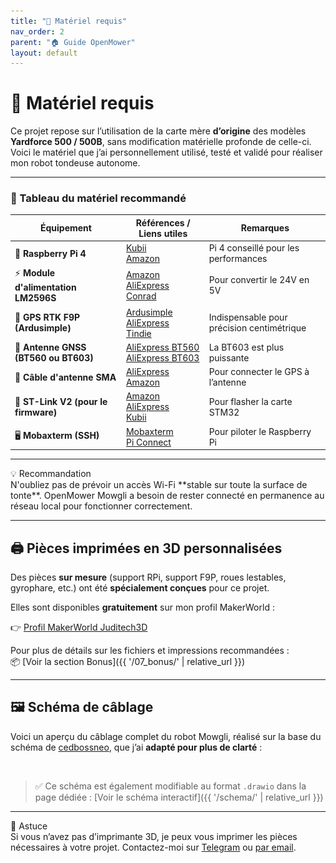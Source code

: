 ```yaml
---
title: "🧰 Matériel requis"
nav_order: 2
parent: "🏠 Guide OpenMower"
layout: default
---
```


# 🧰 Matériel requis

Ce projet repose sur l’utilisation de la carte mère **d’origine** des modèles **Yardforce 500 / 500B**, sans modification matérielle profonde de celle-ci. Voici le matériel que j’ai personnellement utilisé, testé et validé pour réaliser mon robot tondeuse autonome.

---

### 🧰 Tableau du matériel recommandé

| Équipement | Références / Liens utiles | Remarques |
|-----------|----------------------------|-----------|
| 🧠 **Raspberry Pi 4** | [Kubii](https://www.kubii.com/fr/370-raspberry-pi-4-pi-400/)<br>[Amazon](https://amzn.eu/d/hwgFRWU) | Pi 4 conseillé pour les performances |
| ⚡ **Module d'alimentation LM2596S** | [Amazon](https://amzn.eu/d/jhNev6j)<br>[AliExpress](https://fr.aliexpress.com/item/32991657981.html)<br>[Conrad](https://www.conrad.fr/) | Pour convertir le 24V en 5V |
| 📡 **GPS RTK F9P (Ardusimple)** | [Ardusimple](https://fr.ardusimple.com/product/simplertk2b/?attribute_pa_header-options=without-headers)<br>[AliExpress](https://fr.aliexpress.com/item/1005004690761874.html)<br>[Tindie](https://www.tindie.com/) | Indispensable pour précision centimétrique |
| 📶 **Antenne GNSS (BT560 ou BT603)** | [AliExpress BT560](https://fr.aliexpress.com/item/32991527632.html)<br>[AliExpress BT603](https://fr.aliexpress.com/item/32991527632.html) | La BT603 est plus puissante |
| 🔌 **Câble d'antenne SMA** | [AliExpress](https://fr.aliexpress.com/item/1005004690761874.html)<br>[Amazon](https://www.amazon.fr/) | Pour connecter le GPS à l’antenne |
| 🔗 **ST-Link V2 (pour le firmware)** | [Amazon](https://www.amazon.fr/)<br>[AliExpress](https://fr.aliexpress.com/)<br>[Kubii](https://www.kubii.fr/) | Pour flasher la carte STM32 |
| 🖥️ **Mobaxterm (SSH)** | [Mobaxterm](https://mobaxterm.mobatek.net/download-home-edition.html)<br>[Pi Connect](https://connect.raspberrypi.com) | Pour piloter le Raspberry Pi |

---

<div class="alert-orange">
  <div class="alert-title">💡 Recommandation</div>
  N'oubliez pas de prévoir un accès Wi-Fi **stable sur toute la surface de tonte**. OpenMower Mowgli a besoin de rester connecté en permanence au réseau local pour fonctionner correctement.
</div>

---

## 🖨️ Pièces imprimées en 3D personnalisées

Des pièces **sur mesure** (support RPi, support F9P, roues lestables, gyrophare, etc.) ont été **spécialement conçues** pour ce projet.

Elles sont disponibles **gratuitement** sur mon profil MakerWorld :

👉 [Profil MakerWorld Juditech3D](https://makerworld.com/en/@juditech3d)

Pour plus de détails sur les fichiers et impressions recommandées :  
📦 [Voir la section Bonus]({{ '/07_bonus/' | relative_url }})

---

## 🖼️ Schéma de câblage

Voici un aperçu du câblage complet du robot Mowgli, réalisé sur la base du schéma de <a href="https://github.com/cedbossneo/mowgli-docker" target="_blank">cedbossneo</a>, que j’ai **adapté pour plus de clarté** :

![Schéma de câblage Mowgli](../images/Diagramme%20sans%20nom.drawio.png)

> ✅ Ce schéma est également modifiable au format `.drawio` dans la page dédiée : [Voir le schéma interactif]({{ '/schema/' | relative_url }})

---

<div class="alert-green">
  <div class="alert-title">🧠 Astuce</div>
  Si vous n’avez pas d’imprimante 3D, je peux vous imprimer les pièces nécessaires à votre projet. Contactez-moi sur <a href="https://t.me/+mOlwROGsP3AyYTlk" target="_blank">Telegram</a> ou <a href="mailto:juditech3d@gmail.com">par email</a>.
</div>
